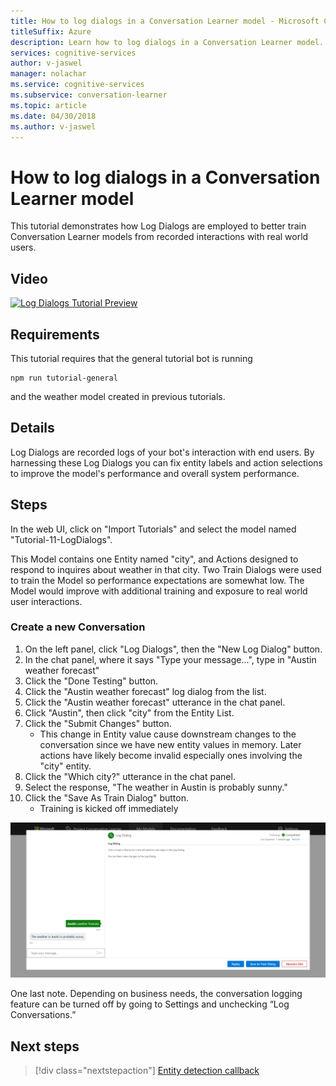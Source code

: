 ```yaml
---
title: How to log dialogs in a Conversation Learner model - Microsoft Cognitive Services | Microsoft Docs
titleSuffix: Azure
description: Learn how to log dialogs in a Conversation Learner model.
services: cognitive-services
author: v-jaswel
manager: nolachar
ms.service: cognitive-services
ms.subservice: conversation-learner
ms.topic: article
ms.date: 04/30/2018
ms.author: v-jaswel
---
```

# How to log dialogs in a Conversation Learner model

This tutorial demonstrates how Log Dialogs are employed to better train Conversation Learner models from recorded interactions with real world users.

## Video

[![Log Dialogs Tutorial Preview](https://aka.ms/cl_Tutorial_v3_LogDialogs_Preview)](https://aka.ms/cl_Tutorial_v3_LogDialogs)

## Requirements
This tutorial requires that the general tutorial bot is running

	npm run tutorial-general

and the weather model created in previous tutorials.

## Details
Log Dialogs are recorded logs of your bot's interaction with end users. By harnessing these Log Dialogs you can fix entity labels and action selections to improve the model's performance and overall system performance.

## Steps

In the web UI, click on "Import Tutorials" and select the model named "Tutorial-11-LogDialogs".

This Model contains one Entity named "city", and Actions designed to respond to inquires about weather in that city. Two Train Dialogs were used to train the Model so performance expectations are somewhat low. The Model would improve with additional training and exposure to real world user interactions.

### Create a new Conversation

1. On the left panel, click "Log Dialogs", then the "New Log Dialog" button.
2. In the chat panel, where it says "Type your message...", type in "Austin weather forecast"
3. Click the "Done Testing" button.
4. Click the "Austin weather forecast" log dialog from the list.
5. Click the "Austin weather forecast" utterance in the chat panel.
6. Click "Austin", then click "city" from the Entity List.
7. Click the "Submit Changes" button.
	- This change in Entity value cause downstream changes to the conversation since we have new entity values in memory. Later actions have likely become invalid especially ones involving the "city" entity.
8. Click the "Which city?" utterance in the chat panel.
9. Select the response, "The weather in Austin is probably sunny."
10. Click the "Save As Train Dialog" button.
	- Training is kicked off immediately

![](../media/T11_logdialog.png)

One last note. Depending on business needs, the conversation logging feature can be turned off by going to Settings and unchecking “Log Conversations.”

## Next steps

> [!div class="nextstepaction"]
> [Entity detection callback](./12-entity-detection-callback.md)
